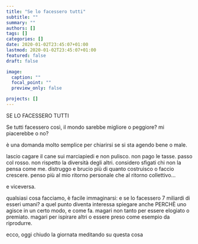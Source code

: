 ```yaml
---
title: "Se lo facessero tutti"
subtitle: ""
summary: ""
authors: []
tags: []
categories: []
date: 2020-01-02T23:45:07+01:00
lastmod: 2020-01-02T23:45:07+01:00
featured: false
draft: false

image:
  caption: ""
  focal_point: ""
  preview_only: false

projects: []
---
```


SE LO FACESSERO TUTTI

Se tutti facessero così, il mondo sarebbe migliore o peggiore? mi piacerebbe o no?

è una domanda molto semplice per chiarirsi se si sta agendo bene o male. 

lascio cagare il cane sui marciapiedi e non pulisco. non pago le tasse. passo col rosso. non rispetto la diversità degli altri. considero sfigati chi non la pensa come me. distruggo e brucio più di quanto costruisco o faccio crescere. penso più al mio ritorno personale che al ritorno collettivo...

e viceversa. 

qualsiasi cosa facciamo, è facile immaginarsi: e se lo facessero 7 miliardi di esseri umani?
a quel punto diventa interessa spiegare anche PERCHÈ uno agisce in un certo modo, e come fa. 
magari non tanto per essere elogiato o premiato. magari per ispirare altri o essere preso come esempio da riprodurre.

ecco, oggi chiudo la giornata meditando su questa cosa
